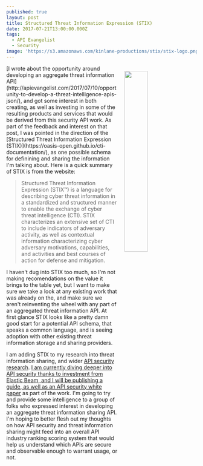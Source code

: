 ```yaml
---
published: true
layout: post
title: Structured Threat Information Expression (STIX)
date: 2017-07-21T13:00:00.000Z
tags:
  - API Evangelist
  - Security
image: 'https://s3.amazonaws.com/kinlane-productions/stix/stix-logo.png'
---
```

<p><a href="https://oasis-open.github.io/cti-documentation/"><img src="https://s3.amazonaws.com/kinlane-productions/stix/stix-logo.png" align="right" width="35%" style="padding: 15px;" /></a></p>
[I wrote about the opportunity around developing an aggregate threat information API](http://apievangelist.com/2017/07/10/opportunity-to-develop-a-threat-intelligence-apis-json/), and got some interest in both creating, as well as investing in some of the resulting products and services that would be derived from this security API work. As part of the feedback and interest on that post, I was pointed in the direction of the [Structured Threat Information Expression (STIX)](https://oasis-open.github.io/cti-documentation/), as one possible schema for definining and sharing the information I'm talking about. Here is a quick summary of STIX is from the website:

> Structured Threat Information Expression (STIX™) is a language for describing cyber threat information in a standardized and structured manner to enable the exchange of cyber threat intelligence (CTI). STIX characterizes an extensive set of CTI to include indicators of adversary activity, as well as contextual information characterizing cyber adversary motivations, capabilities, and activities and best courses of action for defense and mitigation.

I haven't dug into STIX too much, so I'm not making recomendations on the value it brings to the table yet, but I want to make sure we take a look at any existing work that was already on the, and make sure we aren't reinventing the wheel with any part of an aggregated threat information API. At first glance STIX looks like a pretty damn good start for a potential API schema, that speaks a common language, and is seeing adoption with other existing threat information storage and sharing providers.

I am adding STIX to my research into threat information sharing, and wider [API security research](http://security.apievangelist.com/). [I am currently diving deeper into API security thanks to investment from Elastic Beam, and I will be publishing a guide, as well as an API security white paper](https://apievangelist.com/2017/06/21/i-am-working-with-elastic-beam-to-help-define-api-security/) as part of the work. I'm going to try and provide some intelligence to a group of folks who expressed interest in developing an aggregate threat information sharing API. I'm hoping to better flesh out my thoughts on how API security and threat information sharing might feed into an overall API industry ranking scoring system that would help us understand which APIs are secure and observable enough to warrant usage, or not.

